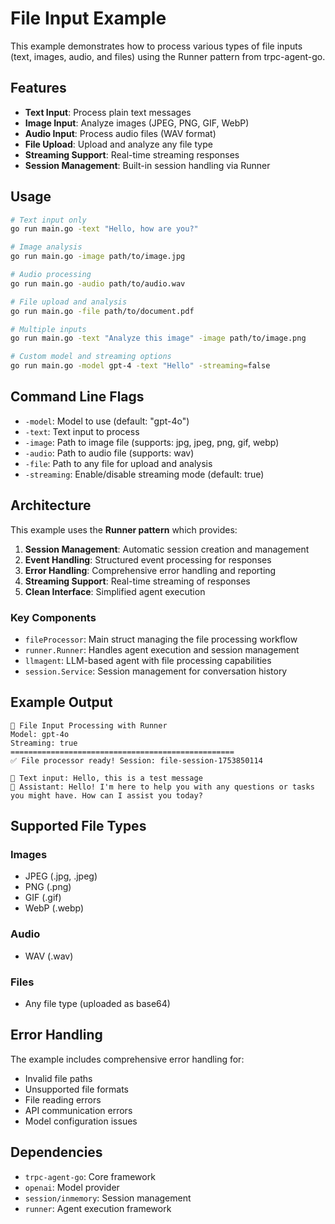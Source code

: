 # File Input Example

This example demonstrates how to process various types of file inputs (text, images, audio, and files) using the Runner pattern from trpc-agent-go.

## Features

- **Text Input**: Process plain text messages
- **Image Input**: Analyze images (JPEG, PNG, GIF, WebP)
- **Audio Input**: Process audio files (WAV format)
- **File Upload**: Upload and analyze any file type
- **Streaming Support**: Real-time streaming responses
- **Session Management**: Built-in session handling via Runner

## Usage

```bash
# Text input only
go run main.go -text "Hello, how are you?"

# Image analysis
go run main.go -image path/to/image.jpg

# Audio processing
go run main.go -audio path/to/audio.wav

# File upload and analysis
go run main.go -file path/to/document.pdf

# Multiple inputs
go run main.go -text "Analyze this image" -image path/to/image.png

# Custom model and streaming options
go run main.go -model gpt-4 -text "Hello" -streaming=false
```

## Command Line Flags

- `-model`: Model to use (default: "gpt-4o")
- `-text`: Text input to process
- `-image`: Path to image file (supports: jpg, jpeg, png, gif, webp)
- `-audio`: Path to audio file (supports: wav)
- `-file`: Path to any file for upload and analysis
- `-streaming`: Enable/disable streaming mode (default: true)

## Architecture

This example uses the **Runner pattern** which provides:

1. **Session Management**: Automatic session creation and management
2. **Event Handling**: Structured event processing for responses
3. **Error Handling**: Comprehensive error handling and reporting
4. **Streaming Support**: Real-time streaming of responses
5. **Clean Interface**: Simplified agent execution

### Key Components

- `fileProcessor`: Main struct managing the file processing workflow
- `runner.Runner`: Handles agent execution and session management
- `llmagent`: LLM-based agent with file processing capabilities
- `session.Service`: Session management for conversation history

## Example Output

```
🚀 File Input Processing with Runner
Model: gpt-4o
Streaming: true
==================================================
✅ File processor ready! Session: file-session-1753850114

📝 Text input: Hello, this is a test message
🤖 Assistant: Hello! I'm here to help you with any questions or tasks you might have. How can I assist you today?
```

## Supported File Types

### Images
- JPEG (.jpg, .jpeg)
- PNG (.png)
- GIF (.gif)
- WebP (.webp)

### Audio
- WAV (.wav)

### Files
- Any file type (uploaded as base64)

## Error Handling

The example includes comprehensive error handling for:
- Invalid file paths
- Unsupported file formats
- File reading errors
- API communication errors
- Model configuration issues

## Dependencies

- `trpc-agent-go`: Core framework
- `openai`: Model provider
- `session/inmemory`: Session management
- `runner`: Agent execution framework 
